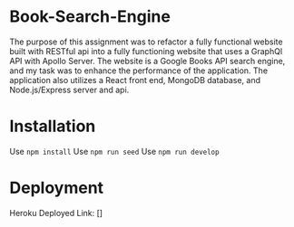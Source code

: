 # Book-Search-Engine

The purpose of this assignment was to refactor a fully functional website built with RESTful api into a fully functioning website that uses a GraphQl API with Apollo Server. The website is a Google Books API search engine, and my task was to enhance the performance of the application. The application also utilizes a React front end, MongoDB database, and Node.js/Express server and api.

# Installation

Use `npm install`
Use `npm run seed`
Use `npm run develop`

# Deployment

Heroku Deployed Link: []
